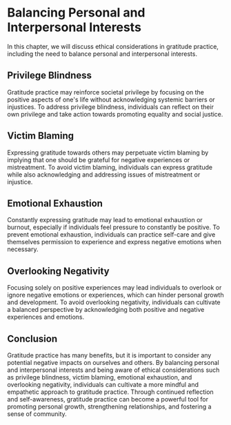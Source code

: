 # Balancing Personal and Interpersonal Interests

In this chapter, we will discuss ethical considerations in gratitude practice, including the need to balance personal and interpersonal interests.

Privilege Blindness
-------------------

Gratitude practice may reinforce societal privilege by focusing on the positive aspects of one's life without acknowledging systemic barriers or injustices. To address privilege blindness, individuals can reflect on their own privilege and take action towards promoting equality and social justice.

Victim Blaming
--------------

Expressing gratitude towards others may perpetuate victim blaming by implying that one should be grateful for negative experiences or mistreatment. To avoid victim blaming, individuals can express gratitude while also acknowledging and addressing issues of mistreatment or injustice.

Emotional Exhaustion
--------------------

Constantly expressing gratitude may lead to emotional exhaustion or burnout, especially if individuals feel pressure to constantly be positive. To prevent emotional exhaustion, individuals can practice self-care and give themselves permission to experience and express negative emotions when necessary.

Overlooking Negativity
----------------------

Focusing solely on positive experiences may lead individuals to overlook or ignore negative emotions or experiences, which can hinder personal growth and development. To avoid overlooking negativity, individuals can cultivate a balanced perspective by acknowledging both positive and negative experiences and emotions.

Conclusion
----------

Gratitude practice has many benefits, but it is important to consider any potential negative impacts on ourselves and others. By balancing personal and interpersonal interests and being aware of ethical considerations such as privilege blindness, victim blaming, emotional exhaustion, and overlooking negativity, individuals can cultivate a more mindful and empathetic approach to gratitude practice. Through continued reflection and self-awareness, gratitude practice can become a powerful tool for promoting personal growth, strengthening relationships, and fostering a sense of community.
